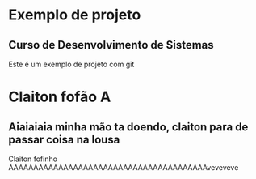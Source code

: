 # Exemplo de projeto 

## Curso de Desenvolvimento de Sistemas 

Este é um exemplo de projeto com git

# Claiton fofão A

## Aiaiaiaia minha mão ta doendo, claiton para de passar coisa na lousa

Claiton fofinho AAAAAAAAAAAAAAAAAAAAAAAAAAAAAAAAAAAAAAAAveveveve